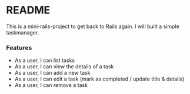 # README

This is a mini-rails-project to get back to Rails again.
I will built a simple taskmanager.


### Features
* As a user, I can list tasks
* As a user, I can view the details of a task
* As a user, I can add a new task
* As a user, I can edit a task (mark as completed / update title & details)
* As a user, I can remove a task